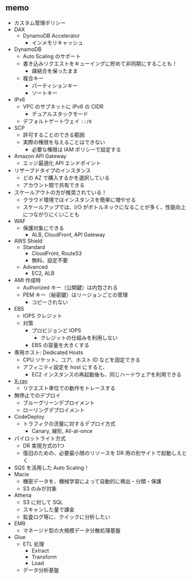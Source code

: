 ## memo

- カスタム管理ポリシー
- DAX
  - DynamoDB Accelerator
    - インメモリキャッシュ
- DynamoDB
  - Auto Scaling のサポート
  - 書き込みリクエストをキューイングに貯めて非同期にすることも！
    - 疎結合を保ったまま
  - 複合キー
    - パーティションキー
    - ソートキー
- IPv6
  - VPC のサブネットに IPv6 の CIDR
    - デュアルスタックモード
  - デフォルトゲートウェイ `::/0`
- SCP
  - 許可することのできる範囲
  - 実際の権限を与えることはできない
    - 必要な権限は IAM ポリシーで設定する
- Amazon API Gateway
  - エッジ最適化 API エンドポイント
- リザーブドタイプのインスタンス
  - どの AZ で購入するかを選択している
  - アカウント間で共有できる
- スケールアウトの方が推奨されている！
  - クラウド環境ではインスタンスを簡単に増やせる
  - スケールアップでは、I/O がボトルネックになることが多く、性能向上につながりにくいことも
- WAF
  - 保護対象にできる
    - ALB, CloudFront, API Gateway
- AWS Shield
  - Standard
    - CloudFront, Route53
    - 無料、設定不要
  - Advanced
    - EC2, ALB
- AMI 作成時
  - Authorized キー（公開鍵）は内包される
  - PEM キー（秘密鍵）はリージョンごとの管理
    - コピーされない
- EBS
  - IOPS クレジット
  - 対策
    - プロビジョンど IOPS
      - クレジットの仕組みを利用しない
    - EBS の容量を大きくする
- 専用ホスト: Dedicated Hosts
  - CPU ソケット、コア、ホスト ID などを固定できる
  - アフィニティ設定を host にすると、
    - EC2 インスタンスの再起動後も、同じハードウェアを利用できる
- [X-ray](https://aws.amazon.com/jp/xray/)
  - リクエスト単位での動作をトレースする
- 無停止でのデプロイ
  - ブルーグリーンデプロイメント
  - ローリングデプロイメント
- CodeDeploy
  - トラフィクの流量に対するデプロイ方式
    - Canary, 線形, All-at-once
- パイロットライト方式
  - DR 実現方式の1つ
  - 復旧のための、必要最小限のリソースを DR 用の別サイトで起動しえとく
- SQS を活用した Auto Scaling！
- Macie
  - 機密データを、機械学習によって自動的に検出・分類・保護
  - S3 のみが対象
- Athena
  - S3 に対して SQL
  - スキャンした量で課金
  - 監査ログ等に、クイックに分析したい
- EMR
  - マネージド型の大規模データ分散処理基盤
- Glue
  - ETL 処理
    - Extract
    - Transform
    - Load
  - データ分析基盤
